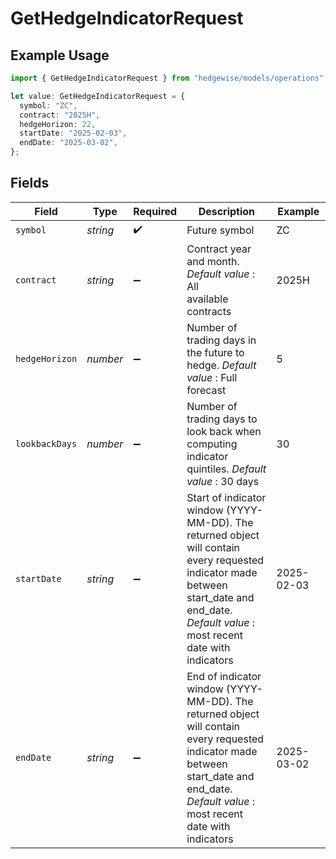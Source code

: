 # GetHedgeIndicatorRequest

## Example Usage

```typescript
import { GetHedgeIndicatorRequest } from "hedgewise/models/operations";

let value: GetHedgeIndicatorRequest = {
  symbol: "ZC",
  contract: "2025H",
  hedgeHorizon: 22,
  startDate: "2025-02-03",
  endDate: "2025-03-02",
};
```

## Fields

| Field                                                                                                                                                                                                                                       | Type                                                                                                                                                                                                                                        | Required                                                                                                                                                                                                                                    | Description                                                                                                                                                                                                                                 | Example                                                                                                                                                                                                                                     |
| ------------------------------------------------------------------------------------------------------------------------------------------------------------------------------------------------------------------------------------------- | ------------------------------------------------------------------------------------------------------------------------------------------------------------------------------------------------------------------------------------------- | ------------------------------------------------------------------------------------------------------------------------------------------------------------------------------------------------------------------------------------------- | ------------------------------------------------------------------------------------------------------------------------------------------------------------------------------------------------------------------------------------------- | ------------------------------------------------------------------------------------------------------------------------------------------------------------------------------------------------------------------------------------------- |
| `symbol`                                                                                                                                                                                                                                    | *string*                                                                                                                                                                                                                                    | :heavy_check_mark:                                                                                                                                                                                                                          | Future symbol                                                                                                                                                                                                                               | ZC                                                                                                                                                                                                                                          |
| `contract`                                                                                                                                                                                                                                  | *string*                                                                                                                                                                                                                                    | :heavy_minus_sign:                                                                                                                                                                                                                          | Contract year and month. _Default value_ : All<br/>                available contracts                                                                                                                                                      | 2025H                                                                                                                                                                                                                                       |
| `hedgeHorizon`                                                                                                                                                                                                                              | *number*                                                                                                                                                                                                                                    | :heavy_minus_sign:                                                                                                                                                                                                                          | Number of trading days in the future to hedge. _Default<br/>                value_ : Full forecast                                                                                                                                          | 5                                                                                                                                                                                                                                           |
| `lookbackDays`                                                                                                                                                                                                                              | *number*                                                                                                                                                                                                                                    | :heavy_minus_sign:                                                                                                                                                                                                                          | Number of trading days to look back when computing<br/>                indicator quintiles. _Default value_ : 30 days                                                                                                                       | 30                                                                                                                                                                                                                                          |
| `startDate`                                                                                                                                                                                                                                 | *string*                                                                                                                                                                                                                                    | :heavy_minus_sign:                                                                                                                                                                                                                          | Start of indicator window (YYYY-MM-DD). The<br/>                returned object will contain every requested indicator made<br/>                between start_date and end_date. _Default value_ : most recent<br/>                date with indicators | 2025-02-03                                                                                                                                                                                                                                  |
| `endDate`                                                                                                                                                                                                                                   | *string*                                                                                                                                                                                                                                    | :heavy_minus_sign:                                                                                                                                                                                                                          | End of indicator window (YYYY-MM-DD). The<br/>                returned object will contain every requested indicator made<br/>                between start_date and end_date. _Default value_ : most recent<br/>                date with indicators | 2025-03-02                                                                                                                                                                                                                                  |